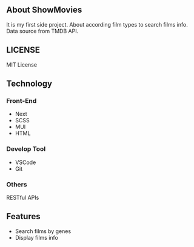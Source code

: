 ## About ShowMovies

It is my first side project.
About according film types to search films info.
Data source from TMDB API.

## LICENSE

MIT License

## Technology

### Front-End

- Next
- SCSS
- MUI
- HTML

### Develop Tool

- VSCode
- Git

### Others

RESTful APIs

## Features

- Search films by genes
- Display films info
